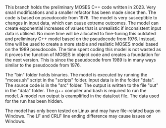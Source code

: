This branch holds the preliminary MOSES C++ code written in 2023. Very small modifications and a smaller refactor has been made since then. The code is based on pseudocode from 1976.
The model is very susceptible to changes in input data, which can cause extreme outcomes. The model can create exponential increases of values that is unrealistic if inconsistent input data is utilised.
No more time will be allocated to fine-tuning this outdated and preliminary C++ model based on the pseudocode from 1976. Instead, time will be used to create a more stable and realistic MOSES model based on the 1989 pseudocode.
The time spent coding this model is not wasted as it proves the function of MOSES in object code and creates a foundation for the next version. This is since the pseudocode from 1989 is in many ways similar to the pseudocode from 1976.

The "bin" folder holds binaries. The model is executed by running the "moses.sh" script in the "scripts" folder. Input data is in the folder "data". The source code is in the "src" folder. The output is written to the file "out" in the "data" folder. 
The g++ compiler and bash is required to run the model. 
A model run output is examplified in the data/out file. The data used for the run has been hidden. 

The model has only been tested on Linux and may have file-related bugs on Windows. The LF and CRLF line ending difference may cause issues on Windows.
